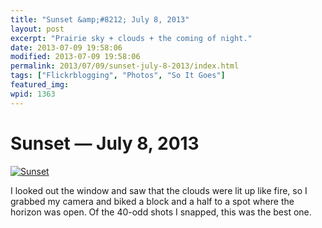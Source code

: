 ```yaml
---
title: "Sunset &amp;#8212; July 8, 2013"
layout: post
excerpt: "Prairie sky + clouds + the coming of night."
date: 2013-07-09 19:58:06
modified: 2013-07-09 19:58:06
permalink: 2013/07/09/sunset-july-8-2013/index.html
tags: ["Flickrblogging", "Photos", "So It Goes"]
featured_img: 
wpid: 1363
---
```


# Sunset &#8212; July 8, 2013

[![Sunset](https://live.staticflickr.com/3803/9242999275_9c0fb4a42f.jpg)](http://www.flickr.com/photos/pj/9242999275/)

I looked out the window and saw that the clouds were lit up like fire, so I grabbed my camera and biked a block and a half to a spot where the horizon was open. Of the 40-odd shots I snapped, this was the best one.